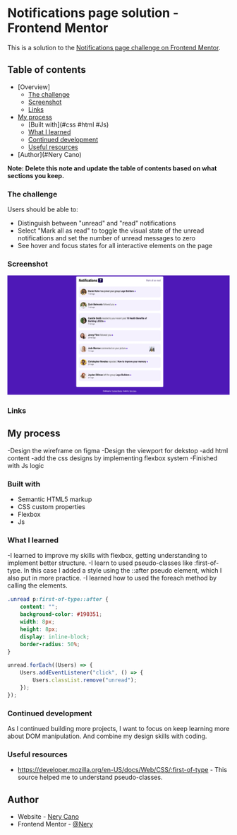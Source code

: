 # Notifications page solution - Frontend Mentor

This is a solution to the [Notifications page challenge on Frontend Mentor](https://www.frontendmentor.io/challenges/notifications-page-DqK5QAmKbC).

## Table of contents

-   [Overview]
    -   [The challenge](#the-challenge)
    -   [Screenshot](#screenshot)
    -   [Links](#links)
-   [My process](#my-process)
    -   [Built with](#css #html #Js)
    -   [What I learned](#what-i-learned)
    -   [Continued development](#continued-development)
    -   [Useful resources](#useful-resources)
-   [Author](#Nery Cano)

**Note: Delete this note and update the table of contents based on what sections you keep.**

### The challenge

Users should be able to:

-   Distinguish between "unread" and "read" notifications
-   Select "Mark all as read" to toggle the visual state of the unread notifications and set the number of unread messages to zero
-   See hover and focus states for all interactive elements on the page

### Screenshot

![](./assets/images/project-screen.png)

### Links

## My process

-Design the wireframe on figma
-Design the viewport for dekstop
-add html content
-add the css designs by implementing flexbox system
-Finished with Js logic

### Built with

-   Semantic HTML5 markup
-   CSS custom properties
-   Flexbox
-   Js

### What I learned

-I learned to improve my skills with flexbox, getting understanding to implement better structure.
-I learn to used pseudo-classes like :first-of-type. In this case I added a style using the ::after pseudo element, which I also put in more practice.
-I learned how to used the foreach method by calling the elements.

```css
.unread p:first-of-type::after {
    content: "";
    background-color: #190351;
    width: 8px;
    height: 8px;
    display: inline-block;
    border-radius: 50%;
}
```

```js
unread.forEach((Users) => {
    Users.addEventListener("click", () => {
        Users.classList.remove("unread");
    });
});
```

### Continued development

As I continued building more projects, I want to focus on keep learning more about DOM manipulation. And
combine my design skills with coding.

### Useful resources

-   https://developer.mozilla.org/en-US/docs/Web/CSS/:first-of-type - This source helped me to understand pseudo-classes.

## Author

-   Website - [Nery Cano](https://www.your-site.com)
-   Frontend Mentor - [@Nery](https://www.frontendmentor.io/profile/Nery)
